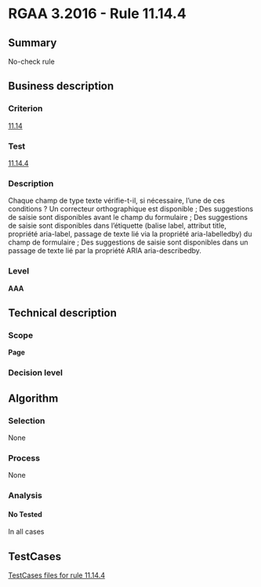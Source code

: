 # RGAA 3.2016 - Rule 11.14.4

## Summary
No-check rule


## Business description

### Criterion
[11.14](http://references.modernisation.gouv.fr/rgaa-accessibilite/criteres.html#crit-11-14)

### Test
[11.14.4](http://references.modernisation.gouv.fr/rgaa-accessibilite/criteres.html#test-11-14-4)

### Description
Chaque champ de type texte vérifie-t-il, si nécessaire, l’une de ces conditions ? Un correcteur orthographique est disponible ; Des suggestions de saisie sont disponibles avant le champ du formulaire ; Des suggestions de saisie sont disponibles dans l’étiquette (balise label, attribut title, propriété aria-label, passage de texte lié via la propriété aria-labelledby) du champ de formulaire ; Des suggestions de saisie sont disponibles dans un passage de texte lié par la propriété ARIA aria-describedby.

### Level
**AAA**


## Technical description

### Scope
**Page**

### Decision level


## Algorithm

### Selection
None

### Process
None

### Analysis

#### No Tested
In all cases


##  TestCases

[TestCases files for rule 11.14.4](https://github.com/Asqatasun/Asqatasun/tree/RGAA_3.2016/rules/rules-rgaa3.2016/src/test/resources/testcases/rgaa32016/Rgaa32016Rule111404/)


